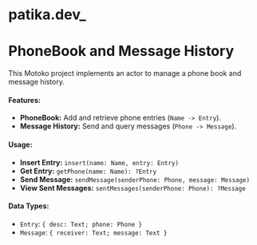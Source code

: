 # patika.dev_
# **PhoneBook and Message History**

This Motoko project implements an actor to manage a phone book and message history.

#### Features:
- **PhoneBook:** Add and retrieve phone entries (`Name -> Entry`).
- **Message History:** Send and query messages (`Phone -> Message`).

#### Usage:
- **Insert Entry:** `insert(name: Name, entry: Entry)`
- **Get Entry:** `getPhone(name: Name): ?Entry`
- **Send Message:** `sendMessage(senderPhone: Phone, message: Message)`
- **View Sent Messages:** `sentMessages(senderPhone: Phone): ?Message`

#### Data Types:
- `Entry`: `{ desc: Text; phone: Phone }`
- `Message`: `{ receiver: Text; message: Text }`
